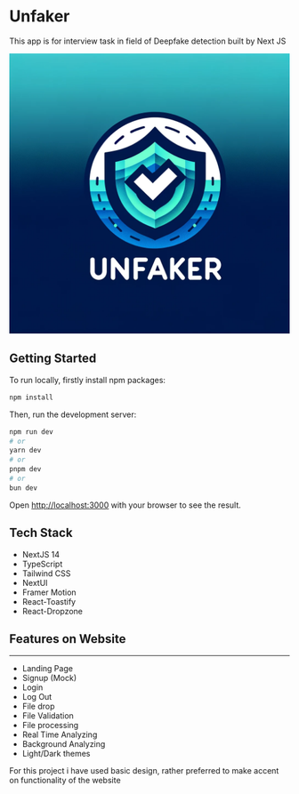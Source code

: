 # Unfaker
This app is for interview task in field of Deepfake detection built by Next JS

![Logo for Hero section](public/UnfakerReadmeHero.png)

## Getting Started

To run locally, firstly install npm packages:

```bash
npm install
```

Then, run the development server:

```bash
npm run dev
# or
yarn dev
# or
pnpm dev
# or
bun dev
```

Open [http://localhost:3000](http://localhost:3000) with your browser to see the result.


## Tech Stack

- NextJS 14
- TypeScript
- Tailwind CSS
- NextUI
- Framer Motion
- React-Toastify
- React-Dropzone


## Features on Website
****
- Landing Page 
- Signup (Mock)
- Login
- Log Out
- File drop
- File Validation
- File processing
- Real Time Analyzing
- Background Analyzing
- Light/Dark themes


For this project i have used basic design, rather preferred to make accent on functionality of the website